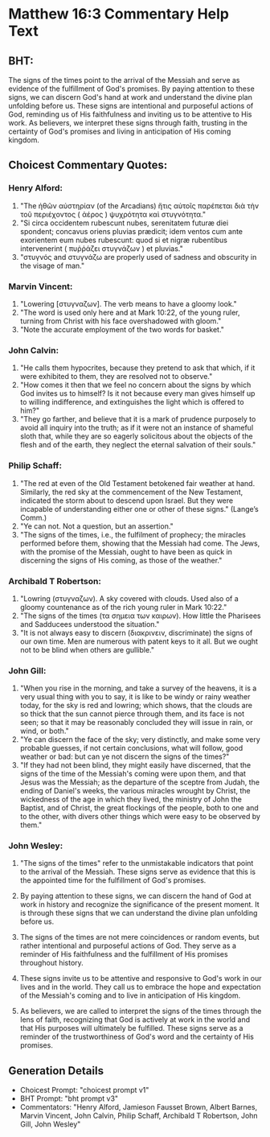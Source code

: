 # Matthew 16:3 Commentary Help Text

## BHT:
The signs of the times point to the arrival of the Messiah and serve as evidence of the fulfillment of God's promises. By paying attention to these signs, we can discern God's hand at work and understand the divine plan unfolding before us. These signs are intentional and purposeful actions of God, reminding us of His faithfulness and inviting us to be attentive to His work. As believers, we interpret these signs through faith, trusting in the certainty of God's promises and living in anticipation of His coming kingdom.

## Choicest Commentary Quotes:
### Henry Alford:
1. "The ἠθῶν αὐστηρίαν (of the Arcadians) ἥτις αὐτοῖς παρέπεται διὰ τὴν τοῦ περιέχοντος ( ἀέρος ) ψυχρότητα καὶ στυγνότητα." 
2. "Si circa occidentem rubescunt nubes, serenitatem futuræ diei spondent; concavus oriens pluvias prædicit; idem ventos cum ante exorientem eum nubes rubescunt: quod si et nigræ rubentibus intervenerint ( πυῤῥάζει στυγνάζων ) et pluvias." 
3. "στυγνός and στυγνάζω are properly used of sadness and obscurity in the visage of man."

### Marvin Vincent:
1. "Lowering [στυγναζων]. The verb means to have a gloomy look." 
2. "The word is used only here and at Mark 10:22, of the young ruler, turning from Christ with his face overshadowed with gloom." 
3. "Note the accurate employment of the two words for basket."

### John Calvin:
1. "He calls them hypocrites, because they pretend to ask that which, if it were exhibited to them, they are resolved not to observe."
2. "How comes it then that we feel no concern about the signs by which God invites us to himself? Is it not because every man gives himself up to willing indifference, and extinguishes the light which is offered to him?"
3. "They go farther, and believe that it is a mark of prudence purposely to avoid all inquiry into the truth; as if it were not an instance of shameful sloth that, while they are so eagerly solicitous about the objects of the flesh and of the earth, they neglect the eternal salvation of their souls."

### Philip Schaff:
1. "The red at even of the Old Testament betokened fair weather at hand. Similarly, the red sky at the commencement of the New Testament, indicated the storm about to descend upon Israel. But they were incapable of understanding either one or other of these signs." (Lange’s Comm.)
2. "Ye can not. Not a question, but an assertion."
3. "The signs of the times, i.e., the fulfilment of prophecy; the miracles performed before them, showing that the Messiah had come. The Jews, with the promise of the Messiah, ought to have been as quick in discerning the signs of His coming, as those of the weather."

### Archibald T Robertson:
1. "Lowring (στυγναζων). A sky covered with clouds. Used also of a gloomy countenance as of the rich young ruler in Mark 10:22."
2. "The signs of the times (τα σημεια των καιρων). How little the Pharisees and Sadducees understood the situation."
3. "It is not always easy to discern (διακρινειν, discriminate) the signs of our own time. Men are numerous with patent keys to it all. But we ought not to be blind when others are gullible."

### John Gill:
1. "When you rise in the morning, and take a survey of the heavens, it is a very usual thing with you to say, it is like to be windy or rainy weather today, for the sky is red and lowring; which shows, that the clouds are so thick that the sun cannot pierce through them, and its face is not seen; so that it may be reasonably concluded they will issue in rain, or wind, or both."
2. "Ye can discern the face of the sky; very distinctly, and make some very probable guesses, if not certain conclusions, what will follow, good weather or bad: but can ye not discern the signs of the times?"
3. "If they had not been blind, they might easily have discerned, that the signs of the time of the Messiah's coming were upon them, and that Jesus was the Messiah; as the departure of the sceptre from Judah, the ending of Daniel's weeks, the various miracles wrought by Christ, the wickedness of the age in which they lived, the ministry of John the Baptist, and of Christ, the great flockings of the people, both to one and to the other, with divers other things which were easy to be observed by them."

### John Wesley:
1. "The signs of the times" refer to the unmistakable indicators that point to the arrival of the Messiah. These signs serve as evidence that this is the appointed time for the fulfillment of God's promises.

2. By paying attention to these signs, we can discern the hand of God at work in history and recognize the significance of the present moment. It is through these signs that we can understand the divine plan unfolding before us.

3. The signs of the times are not mere coincidences or random events, but rather intentional and purposeful actions of God. They serve as a reminder of His faithfulness and the fulfillment of His promises throughout history.

4. These signs invite us to be attentive and responsive to God's work in our lives and in the world. They call us to embrace the hope and expectation of the Messiah's coming and to live in anticipation of His kingdom.

5. As believers, we are called to interpret the signs of the times through the lens of faith, recognizing that God is actively at work in the world and that His purposes will ultimately be fulfilled. These signs serve as a reminder of the trustworthiness of God's word and the certainty of His promises.


## Generation Details
- Choicest Prompt: "choicest prompt v1"
- BHT Prompt: "bht prompt v3"
- Commentators: "Henry Alford, Jamieson Fausset Brown, Albert Barnes, Marvin Vincent, John Calvin, Philip Schaff, Archibald T Robertson, John Gill, John Wesley"
